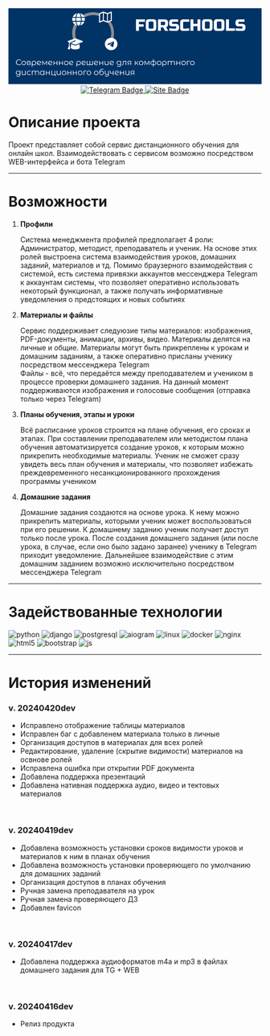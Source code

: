 <div id="header" align="center">
<img src="gitstatic/githeader.png">
</div>
<div id="badges" align="center">
    <a href="https://t.me/devil_on_the_wheel">
        <img src="https://img.shields.io/badge/разработчик-26A5E4?style=for-the-badge&logo=telegram&logoColor=white" alt="Telegram Badge"/>
    </a>
    <a href="https://forschools.ru">
        <img src="https://img.shields.io/badge/сайт-0078D7?style=for-the-badge&logo=microsoftedge&logoColor=white" alt="Site Badge"/>
    </a>
</div>
<h1>Описание проекта</h1>
Проект представляет собой сервис дистанционного обучения для онлайн школ. Взаимодействовать с сервисом возможно посредством WEB-интерфейса и бота Telegram

---
<h1>Возможности</h1>
<ol>
    <li><b>Профили</b></li>
        <p>
Система менеджмента профилей предполагает 4 роли: Администратор, методист, 
преподаватель и ученик. На основе этих ролей выстроена система взаимодействия уроков, 
домашних заданий, материалов и тд. Помимо браузерного взаимодействия с системой, есть система 
привязки аккаунтов мессенджера Telegram к аккаунтам системы, что позволяет оперативно 
использовать некоторый функционал, а также получать информативные уведомления о предстоящих 
и новых событиях
        </p>
    <li><b>Материалы и файлы</b></li>
        <p>
Сервис поддерживает следуюзие типы материалов: изображения, PDF-документы, анимации, архивы, 
видео. Материалы делятся на личные и общие. Материалы могут быть прикреплены к урокам и 
домашним заданиям, а также оперативно присланы ученику посредством мессенджера Telegram<br>
Файлы - всё, что передаётся между преподавателем и учеником в процессе проверки домашнего 
задания. На данный момент поддерживаются изображения и голосовые сообщения (отправка только 
через Telegram)
        </p>
    <li><b>Планы обучения, этапы и уроки</b></li>
        <p>
Всё расписание уроков строится на плане обучения, его сроках и этапах. 
При составлении преподавателем или методистом плана обучения автоматизируется создание 
уроков, к которым можно прикрепить необходимые материалы. Ученик не сможет сразу увидеть 
весь план обучения и материалы, что позволяет избежать преждевременного несанкционированного 
прохождения программы учеником
        </p>
    <li><b>Домашние задания</b></li>
        <p>
Домашние задания создаются на основе урока. К нему можно прикрепить материалы, которыми 
ученик может воспользоваться при его решении. К домашнему заданию ученик получает доступ 
только после урока. После создания домашнего задания (или после урока, в случае, если оно 
было задано заранее) ученику в Telegram приходит уведомление. Дальнейшее взаимодействие с 
этим домашним заданием возможно исключительно посредством мессенджера Telegram
        </p>
</ol>

---
<h1>Задействованные технологии</h1>

![python](https://img.shields.io/badge/python-3776AB?style=for-the-badge&logo=python&logoColor=white)
![django](https://img.shields.io/badge/django-092E20?style=for-the-badge&logo=django&logoColor=white)
![postgresql](https://img.shields.io/badge/postgresql-4169E1?style=for-the-badge&logo=postgresql&logoColor=white)
![aiogram](https://img.shields.io/badge/aiogram-26A5E4?style=for-the-badge&logo=telegram&logoColor=white)
![linux](https://img.shields.io/badge/linux-FCC624?style=for-the-badge&logo=linux&logoColor=white)
![docker](https://img.shields.io/badge/docker-2496ED?style=for-the-badge&logo=docker&logoColor=white)
![nginx](https://img.shields.io/badge/nginx-009639?style=for-the-badge&logo=nginx&logoColor=white)
![html5](https://img.shields.io/badge/html5-E34F26?style=for-the-badge&logo=html5&logoColor=white)
![bootstrap](https://img.shields.io/badge/bootstrap-7952B3?style=for-the-badge&logo=bootstrap&logoColor=white)
![js](https://img.shields.io/badge/JavaScript-F7DF1E?style=for-the-badge&logo=javascript&logoColor=white)

---
<h1>История изменений</h1>
<h3>v. 20240420dev</h3>
<ul>
    <li>Исправлено отображение таблицы материалов</li>
    <li>Исправлен баг с добавленем материала только в личные</li>
    <li>Организация доступов в материалах для всех ролей</li>
    <li>Редактирование, удаление (скрытие видимости) материалов на освнове ролей</li>
    <li>Исправлена ошибка при открытии PDF документа</li>
    <li>Добавлена поддержка презентаций</li>
    <li>Добавлена нативная поддержка аудио, видео и тектовых материалов</li>
</ul><br>

<h3>v. 20240419dev</h3>
<ul>
    <li>Добавлена возможность установки сроков видимости уроков и материалов к ним в планах обучения</li>
    <li>Добавлена возможность установки проверяющего по умолчанию для домашних заданий</li>
    <li>Организация доступов в планах обучения</li>
    <li>Ручная замена преподавателя на урок</li>
    <li>Ручная замена проверяющего ДЗ</li>
    <li>Добавлен favicon</li>
</ul><br>

<h3>v. 20240417dev</h3>
<ul>
    <li>Добавлена поддержка аудиоформатов m4a и mp3 в файлах домашнего задания для TG + WEB</li>
</ul><br>

<h3>v. 20240416dev</h3>
<ul>
    <li>Релиз продукта</li>
</ul><br>


